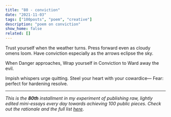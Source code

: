 ```yaml
---
title: "80 - conviction"
date: "2021-11-03"
tags: ["100posts", "poem", "creative"]
description: "poem on conviction"
show_home: false
related: []
---
```


Trust yourself when the weather turns.
Press forward even as cloudy omens loom.
Have conviction especially as the arrows eclipse the sky.

When Danger approaches, 
Wrap yourself in Conviction to 
Ward away the evil.

Impish whispers urge quitting.
Steel your heart with your cowardice—
Fear: perfect for hardening resolve.

---
*This is the **80th** installment in my experiment of publishing raw, lightly edited mini-essays every day towards achieving 100 public pieces. Check out the rationale and the full list [here](/experiments/100posts/)*.
